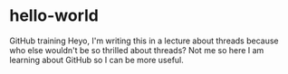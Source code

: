 # hello-world
GitHub training
Heyo,
I'm writing this in a lecture about threads because who else wouldn't be so thrilled about threads? Not me so here I am learning about GitHub so I can be more useful.
